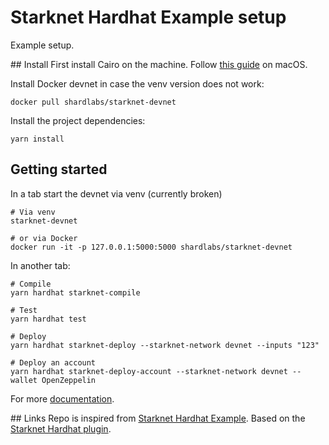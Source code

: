 # Starknet Hardhat Example setup
Example setup.

## Install
First install Cairo on the machine. Follow [this guide](https://mirror.xyz/clacla.eth/obrY1Y89LjH4xrc4C0GR5OLudLpJq5dKClSsTJBOVFg) on macOS.

Install Docker devnet in case the venv version does not work:
```
docker pull shardlabs/starknet-devnet
```

Install the project dependencies:
```
yarn install
```


## Getting started
In a tab start the devnet via venv (currently broken)
```
# Via venv
starknet-devnet

# or via Docker
docker run -it -p 127.0.0.1:5000:5000 shardlabs/starknet-devnet
```


In another tab:
```
# Compile
yarn hardhat starknet-compile

# Test
yarn hardhat test

# Deploy
yarn hardhat starknet-deploy --starknet-network devnet --inputs "123"

# Deploy an account
yarn hardhat starknet-deploy-account --starknet-network devnet --wallet OpenZeppelin
```

For more [documentation](https://github.com/Shard-Labs/starknet-hardhat-plugin).


## Links
Repo is inspired from [Starknet Hardhat Example](https://github.com/Shard-Labs/starknet-hardhat-example).
Based on the [Starknet Hardhat plugin](https://github.com/Shard-Labs/starknet-hardhat-plugin).
